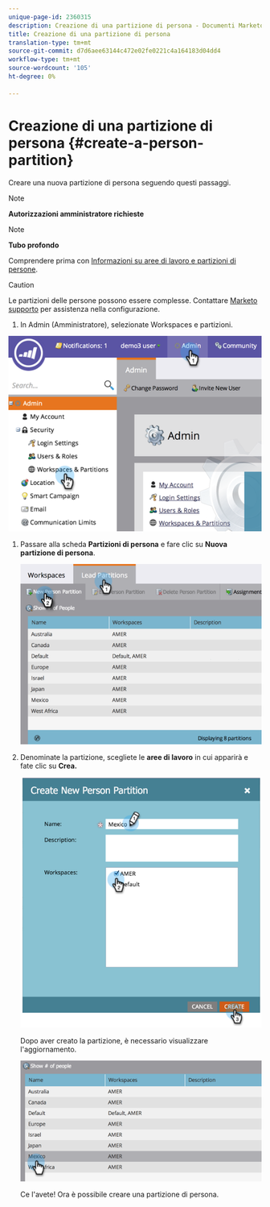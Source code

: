 ```yaml
---
unique-page-id: 2360315
description: Creazione di una partizione di persona - Documenti Marketo - Documentazione di prodotto
title: Creazione di una partizione di persona
translation-type: tm+mt
source-git-commit: d7d6aee63144c472e02fe0221c4a164183d04dd4
workflow-type: tm+mt
source-wordcount: '105'
ht-degree: 0%

---
```



# Creazione di una partizione di persona {#create-a-person-partition}

Creare una nuova partizione di persona seguendo questi passaggi.

>[!NOTE]
>
>**Autorizzazioni amministratore richieste**

>[!NOTE]
>
>**Tubo profondo**
>
>Comprendere prima con [Informazioni su aree di lavoro e partizioni di persone](understanding-workspaces-and-person-partitions.md).

>[!CAUTION]
>
>Le partizioni delle persone possono essere complesse. Contattare [Marketo supporto](http://support.marketo.com/) per assistenza nella configurazione.

1. In Admin (Amministratore), selezionate Workspaces e partizioni.

![](assets/image2014-9-17-11-3a32-3a12.png)

1. Passare alla scheda **Partizioni di persona** e fare clic su **Nuova partizione di persona**.

   ![](assets/two-2.png)

1. Denominate la partizione, scegliete le **aree di lavoro** in cui apparirà e fate clic su **Crea.**

   ![](assets/three-2.png)

   Dopo aver creato la partizione, è necessario visualizzare l&#39;aggiornamento.

   ![](assets/four-2.png)

   Ce l&#39;avete! Ora è possibile creare una partizione di persona.


